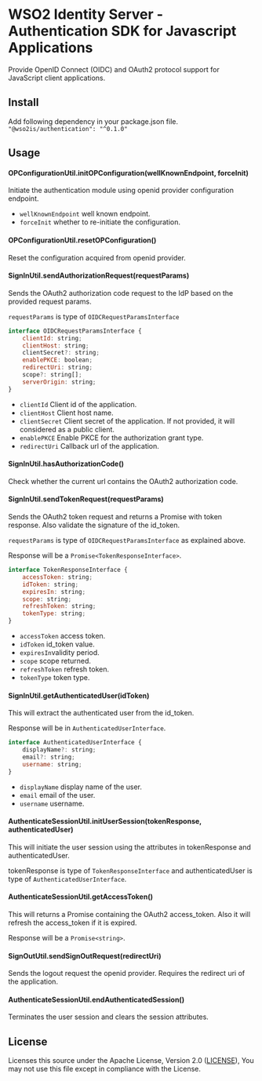 # WSO2 Identity Server - Authentication SDK for Javascript Applications

Provide OpenID Connect (OIDC) and OAuth2 protocol support for JavaScript client applications.

## Install
Add following dependency in your package.json file.
`"@wso2is/authentication": "^0.1.0"`

## Usage

#### OPConfigurationUtil.initOPConfiguration(wellKnownEndpoint, forceInit)
Initiate the authentication module using openid provider configuration endpoint.
* `wellKnownEndpoint` well known endpoint.
* `forceInit` whether to re-initiate the configuration.

#### OPConfigurationUtil.resetOPConfiguration()
Reset the configuration acquired from openid provider.

#### SignInUtil.sendAuthorizationRequest(requestParams)
Sends the OAuth2 authorization code request to the IdP based on the provided request params.

`requestParams` is type of `OIDCRequestParamsInterface`
```js
interface OIDCRequestParamsInterface {
    clientId: string;
    clientHost: string;
    clientSecret?: string;
    enablePKCE: boolean;
    redirectUri: string;
    scope?: string[];
    serverOrigin: string;
}
```
* `clientId` Client id of the application.
* `clientHost` Client host name.
* `clientSecret` Client secret of the application. If not provided, it will considered as a public client.
* `enablePKCE` Enable PKCE for the authorization grant type.
* `redirectUri` Callback url of the application.

#### SignInUtil.hasAuthorizationCode()
Check whether the current url contains the OAuth2 authorization code.

#### SignInUtil.sendTokenRequest(requestParams)
Sends the OAuth2 token request and returns a Promise with token response. Also validate the signature of the id_token.

`requestParams` is type of `OIDCRequestParamsInterface` as explained above.

Response will be a `Promise<TokenResponseInterface>`.

```js
interface TokenResponseInterface {
    accessToken: string;
    idToken: string;
    expiresIn: string;
    scope: string;
    refreshToken: string;
    tokenType: string;
}
```
* `accessToken` access token.
* `idToken` id_token value.
* `expiresIn`validity period.
* `scope` scope returned.
* `refreshToken` refresh token.
* `tokenType` token type.

#### SignInUtil.getAuthenticatedUser(idToken)
This will extract the authenticated user from the id_token.

Response will be in `AuthenticatedUserInterface`.

```js
interface AuthenticatedUserInterface {
    displayName?: string;
    email?: string;
    username: string;
}
```
* `displayName` display name of the user.
* `email` email of the user.
* `username` username.

#### AuthenticateSessionUtil.initUserSession(tokenResponse, authenticatedUser)
This will initiate the user session using the attributes in tokenResponse and authenticatedUser.

tokenResponse is type of `TokenResponseInterface` and authenticatedUser is type of `AuthenticatedUserInterface`.

#### AuthenticateSessionUtil.getAccessToken()
This will returns a Promise containing the OAuth2 access_token. Also it will refresh the access_token if it is expired.

Response will be a `Promise<string>`.

#### SignOutUtil.sendSignOutRequest(redirectUri)
Sends the logout request the openid provider. Requires the redirect uri of the application.


#### AuthenticateSessionUtil.endAuthenticatedSession()
Terminates the user session and clears the session attributes.

## License

Licenses this source under the Apache License, Version 2.0 ([LICENSE](LICENSE)), You may not use this file except in compliance with the License.

